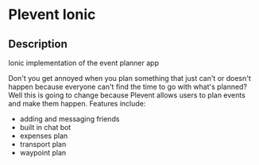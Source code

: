# Plevent Ionic

## Description
Ionic implementation of the event planner app

Don't you get annoyed when you plan something that just can't or doesn't happen because everyone can't find the time to go with what's planned?
Well this is going to change because Plevent allows users to plan events and make them happen.
Features include:
- adding and messaging friends
- built in chat bot
- expenses plan
- transport plan
- waypoint plan
